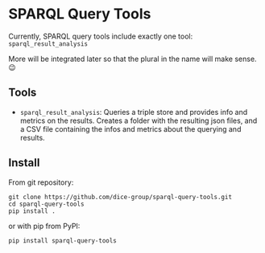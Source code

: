 # SPARQL Query Tools

Currently, SPARQL query tools include exactly one tool: `sparql_result_analysis`

More will be integrated later so that the plural in the name will make sense. 😉

## Tools

- `sparql_result_analysis`: Queries a triple store and provides info and metrics on the results. Creates a folder with the resulting json files, and a CSV file containing the infos and metrics about the querying and results. 

## Install

From git repository:
```
git clone https://github.com/dice-group/sparql-query-tools.git
cd sparql-query-tools
pip install .
```

or with pip from PyPI:
```
pip install sparql-query-tools
```
